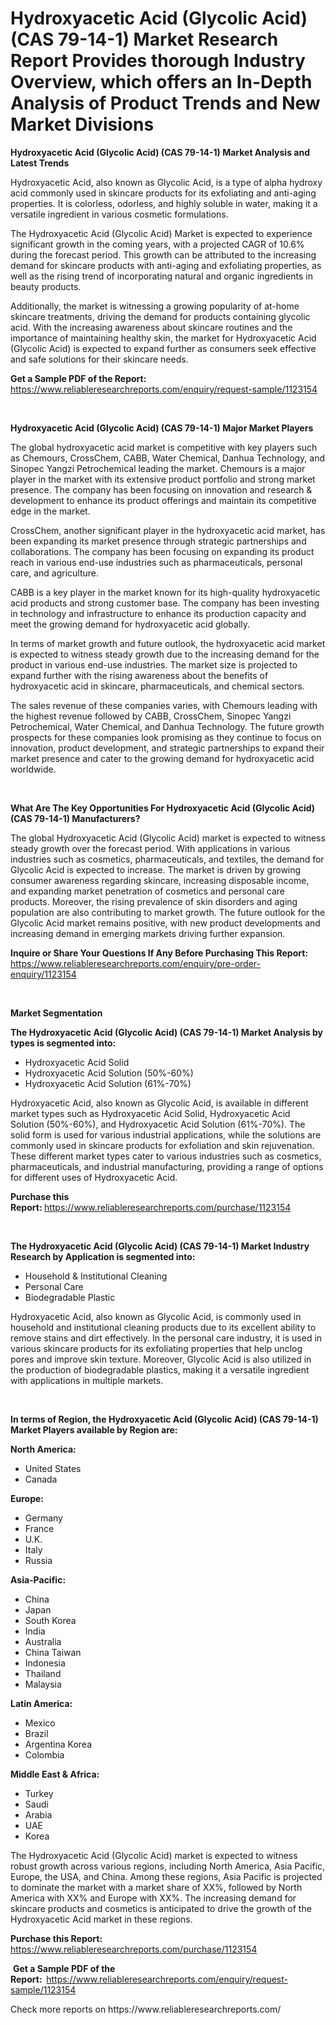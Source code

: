 <p><h1>Hydroxyacetic Acid (Glycolic Acid) (CAS 79-14-1) Market Research Report Provides thorough Industry Overview, which offers an In-Depth Analysis of Product Trends and New Market Divisions</h1></p><p><strong>Hydroxyacetic Acid (Glycolic Acid) (CAS 79-14-1) Market Analysis and Latest Trends</strong></p>
<p><p>Hydroxyacetic Acid, also known as Glycolic Acid, is a type of alpha hydroxy acid commonly used in skincare products for its exfoliating and anti-aging properties. It is colorless, odorless, and highly soluble in water, making it a versatile ingredient in various cosmetic formulations.</p><p>The Hydroxyacetic Acid (Glycolic Acid) Market is expected to experience significant growth in the coming years, with a projected CAGR of 10.6% during the forecast period. This growth can be attributed to the increasing demand for skincare products with anti-aging and exfoliating properties, as well as the rising trend of incorporating natural and organic ingredients in beauty products.</p><p>Additionally, the market is witnessing a growing popularity of at-home skincare treatments, driving the demand for products containing glycolic acid. With the increasing awareness about skincare routines and the importance of maintaining healthy skin, the market for Hydroxyacetic Acid (Glycolic Acid) is expected to expand further as consumers seek effective and safe solutions for their skincare needs.</p></p>
<p><strong>Get a Sample PDF of the Report:&nbsp;</strong> <a href="https://www.reliableresearchreports.com/enquiry/request-sample/1123154">https://www.reliableresearchreports.com/enquiry/request-sample/1123154</a></p>
<p>&nbsp;</p>
<p><strong>Hydroxyacetic Acid (Glycolic Acid) (CAS 79-14-1) Major Market Players</strong></p>
<p><p>The global hydroxyacetic acid market is competitive with key players such as Chemours, CrossChem, CABB, Water Chemical, Danhua Technology, and Sinopec Yangzi Petrochemical leading the market. Chemours is a major player in the market with its extensive product portfolio and strong market presence. The company has been focusing on innovation and research & development to enhance its product offerings and maintain its competitive edge in the market.</p><p>CrossChem, another significant player in the hydroxyacetic acid market, has been expanding its market presence through strategic partnerships and collaborations. The company has been focusing on expanding its product reach in various end-use industries such as pharmaceuticals, personal care, and agriculture.</p><p>CABB is a key player in the market known for its high-quality hydroxyacetic acid products and strong customer base. The company has been investing in technology and infrastructure to enhance its production capacity and meet the growing demand for hydroxyacetic acid globally.</p><p>In terms of market growth and future outlook, the hydroxyacetic acid market is expected to witness steady growth due to the increasing demand for the product in various end-use industries. The market size is projected to expand further with the rising awareness about the benefits of hydroxyacetic acid in skincare, pharmaceuticals, and chemical sectors.</p><p>The sales revenue of these companies varies, with Chemours leading with the highest revenue followed by CABB, CrossChem, Sinopec Yangzi Petrochemical, Water Chemical, and Danhua Technology. The future growth prospects for these companies look promising as they continue to focus on innovation, product development, and strategic partnerships to expand their market presence and cater to the growing demand for hydroxyacetic acid worldwide.</p></p>
<p>&nbsp;</p>
<p><strong>What Are The Key Opportunities For Hydroxyacetic Acid (Glycolic Acid) (CAS 79-14-1) Manufacturers?</strong></p>
<p><p>The global Hydroxyacetic Acid (Glycolic Acid) market is expected to witness steady growth over the forecast period. With applications in various industries such as cosmetics, pharmaceuticals, and textiles, the demand for Glycolic Acid is expected to increase. The market is driven by growing consumer awareness regarding skincare, increasing disposable income, and expanding market penetration of cosmetics and personal care products. Moreover, the rising prevalence of skin disorders and aging population are also contributing to market growth. The future outlook for the Glycolic Acid market remains positive, with new product developments and increasing demand in emerging markets driving further expansion.</p></p>
<p><strong>Inquire or Share Your Questions If Any Before Purchasing This Report:</strong> <a href="https://www.reliableresearchreports.com/enquiry/pre-order-enquiry/1123154">https://www.reliableresearchreports.com/enquiry/pre-order-enquiry/1123154</a></p>
<p>&nbsp;</p>
<p><strong>Market Segmentation</strong></p>
<p><strong>The Hydroxyacetic Acid (Glycolic Acid) (CAS 79-14-1) Market Analysis by types is segmented into:</strong></p>
<p><ul><li>Hydroxyacetic Acid Solid</li><li>Hydroxyacetic Acid Solution (50%-60%)</li><li>Hydroxyacetic Acid Solution (61%-70%)</li></ul></p>
<p><p>Hydroxyacetic Acid, also known as Glycolic Acid, is available in different market types such as Hydroxyacetic Acid Solid, Hydroxyacetic Acid Solution (50%-60%), and Hydroxyacetic Acid Solution (61%-70%). The solid form is used for various industrial applications, while the solutions are commonly used in skincare products for exfoliation and skin rejuvenation. These different market types cater to various industries such as cosmetics, pharmaceuticals, and industrial manufacturing, providing a range of options for different uses of Hydroxyacetic Acid.</p></p>
<p><strong>Purchase this Report:&nbsp;</strong><a href="https://www.reliableresearchreports.com/purchase/1123154">https://www.reliableresearchreports.com/purchase/1123154</a></p>
<p>&nbsp;</p>
<p><strong>The Hydroxyacetic Acid (Glycolic Acid) (CAS 79-14-1) Market Industry Research by Application is segmented into:</strong></p>
<p><ul><li>Household & Institutional Cleaning</li><li>Personal Care</li><li>Biodegradable Plastic</li></ul></p>
<p><p>Hydroxyacetic Acid, also known as Glycolic Acid, is commonly used in household and institutional cleaning products due to its excellent ability to remove stains and dirt effectively. In the personal care industry, it is used in various skincare products for its exfoliating properties that help unclog pores and improve skin texture. Moreover, Glycolic Acid is also utilized in the production of biodegradable plastics, making it a versatile ingredient with applications in multiple markets.</p></p>
<p>&nbsp;</p>
<p><strong>In terms of Region, the Hydroxyacetic Acid (Glycolic Acid) (CAS 79-14-1) Market Players available by Region are:</strong></p>
<p>
    <p> <strong> North America: </strong>
        <ul>
            <li>United States</li>
            <li>Canada</li>
        </ul>
        </p> 
    <p> <strong> Europe: </strong>
        <ul>
            <li>Germany</li>
            <li>France</li>
            <li>U.K.</li>
            <li>Italy</li>
            <li>Russia</li>
        </ul>
        </p> 
    <p> <strong> Asia-Pacific: </strong>
        <ul>
            <li>China</li>
            <li>Japan</li>
            <li>South Korea</li>
            <li>India</li>
            <li>Australia</li>
            <li>China Taiwan</li>
            <li>Indonesia</li>
            <li>Thailand</li>
            <li>Malaysia</li>
        </ul>
        </p> 
    <p> <strong> Latin America: </strong>
        <ul>
            <li>Mexico</li>
            <li>Brazil</li>
            <li>Argentina Korea</li>
            <li>Colombia</li>
        </ul>
        </p> 
    <p> <strong> Middle East & Africa: </strong>
        <ul>
            <li>Turkey</li>
            <li>Saudi</li>
            <li>Arabia</li>
            <li>UAE</li>
            <li>Korea</li>
        </ul>
    </p>
    </p>
<p><p>The Hydroxyacetic Acid (Glycolic Acid) market is expected to witness robust growth across various regions, including North America, Asia Pacific, Europe, the USA, and China. Among these regions, Asia Pacific is projected to dominate the market with a market share of XX%, followed by North America with XX% and Europe with XX%. The increasing demand for skincare products and cosmetics is anticipated to drive the growth of the Hydroxyacetic Acid market in these regions.</p></p>
<p><strong>Purchase this Report: </strong><a href="https://www.reliableresearchreports.com/purchase/1123154">https://www.reliableresearchreports.com/purchase/1123154</a></p>
<p>&nbsp;<strong>Get a Sample PDF of the Report:&nbsp;&nbsp;</strong><a href="https://www.reliableresearchreports.com/enquiry/request-sample/1123154">https://www.reliableresearchreports.com/enquiry/request-sample/1123154</a></p>
<p><strong></strong></p>
<p>Check more reports on https://www.reliableresearchreports.com/</p>